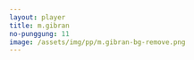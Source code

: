 ```yaml
---
layout: player
title: m.gibran
no-punggung: 11
image: /assets/img/pp/m.gibran-bg-remove.png
---
```


